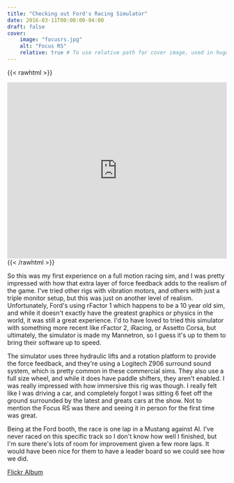 ```yaml
---
title: "Checking out Ford's Racing Simulator"
date: 2016-03-11T00:00:00-04:00
draft: false
cover:
    image: "focusrs.jpg"
    alt: "Focus RS"
    relative: true # To use relative path for cover image, used in hugo Page-bundles
---
```


{{< rawhtml >}}
<iframe width="100%" height="404" src="https://www.youtube.com/embed/acdJiDlHqDE" frameborder="0" allowfullscreen></iframe>
{{< /rawhtml >}}

So this was my first experience on a full motion racing sim, and I was pretty impressed with how that extra layer of force feedback adds to the realism of the game. I've tried other rigs with vibration motors, and others with just a triple monitor setup, but this was just on another level of realism. Unfortunately, Ford's using rFactor 1 which happens to be a 10 year old sim, and while it doesn't exactly have the greatest graphics or physics in the world, it was still a great experience. I'd to have loved to tried this simulator with something more recent like rFactor 2, iRacing, or Assetto Corsa, but ultimately, the simulator is made my Mannetron, so I guess it's up to them to bring their software up to speed.

The simulator uses three hydraulic lifts and a rotation platform to provide the force feedback, and they're using a Logitech Z906 surround sound system, which is pretty common in these commercial sims. They also use a full size wheel, and while it does have paddle shifters, they aren't enabled. I was really impressed with how immersive this rig was though. I really felt like I was driving a car, and completely forgot I was sitting 6 feet off the ground surrounded by the latest and greats cars at the show. Not to mention the Focus RS was there and seeing it in person for the first time was great.

Being at the Ford booth, the race is one lap in a Mustang against AI. I've never raced on this specific track so I don't know how well I finished, but I'm sure there's lots of room for improvement given a few more laps. It would have been nice for them to have a leader board so we could see how we did.

[Flickr Album](https://www.flickr.com/photos/anthonydiiorio/albums/72157664218930455)
